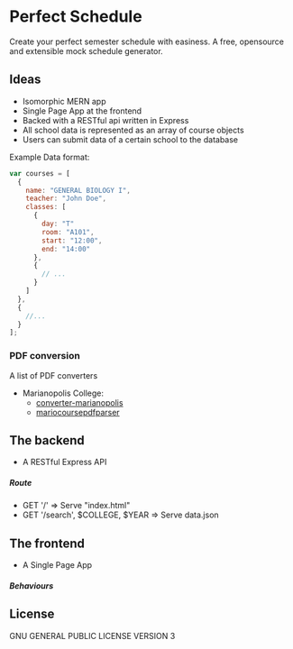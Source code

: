 # Perfect Schedule
Create your perfect semester schedule with easiness. A free, opensource and
extensible mock schedule generator.

## Ideas
* Isomorphic MERN app
* Single Page App at the frontend
* Backed with a RESTful api written in Express
* All school data is represented as an array of course objects
* Users can submit data of a certain school to the database

Example Data format:
```javascript
var courses = [
  {
    name: "GENERAL BIOLOGY I",
    teacher: "John Doe",
    classes: [
      {
        day: "T"
        room: "A101",
        start: "12:00",
        end: "14:00"
      },
      {
        // ...
      }
    ]
  },
  {
    //...
  }
];
```

### PDF conversion
A list of PDF converters

* Marianopolis College:
    * [converter-marianopolis](https://github.com/lorix-lpan/converter-marianopolis)
    * [mariocoursepdfparser](https://github.com/sunbinyuan/mariocoursespdfparser)

## The backend
* A RESTful Express API

##### Route
* GET '/' => Serve "index.html"
* GET '/search', $COLLEGE, $YEAR => Serve data.json


## The frontend
* A Single Page App

##### Behaviours


## License
GNU GENERAL PUBLIC LICENSE VERSION 3
